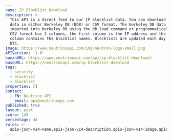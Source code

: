 ```yaml
---
name: IP Blocklist Download
description: >-
  This API is a direct feed to our IP blocklist data. You can download the IP
  data in either Berkeley DB (BDB) or CSV format. The berkeley DB data can be
  imported into berkeley DB using the db_load command or programmatically. The
  CSV format has 2 columns, the first column is the IP address and the second
  column contains the blocklist names. Blocklists are updated each day at 0600
  UTC.
image: https://www.neutrinoapi.com/img/neutron-logo-small.png
APIVersion: '1.0'
humanURL: https://www.neutrinoapi.com/api/ip-blocklist-download/
baseURL: https://neutrinoapi.com/ip-blocklist-download
tags:
  - security
  - blacklist
  - blocklist
properties: []
contact:
  - FN: Neutrino API
    email: ops@neutrinoapi.com
published: true
layout: post
score: 145
percentage: 44
rules: >-
  apis-json-v14-name,apis-json-v14-description,apis-json-v14-image,apis-json-v14-url,apis-json-v14-tags,apis-json-v14-maintainers,apis-json-v14-maintainers-fn,apis-json-v14-maintainers-email,apis-json-v14-apis-name,apis-json-v14-apis-description,apis-json-v14-apis-image,apis-json-v14-apis-humanURL,apis-json-v14-apis-baseURL,apis-json-v14-apis-tags
---
```

